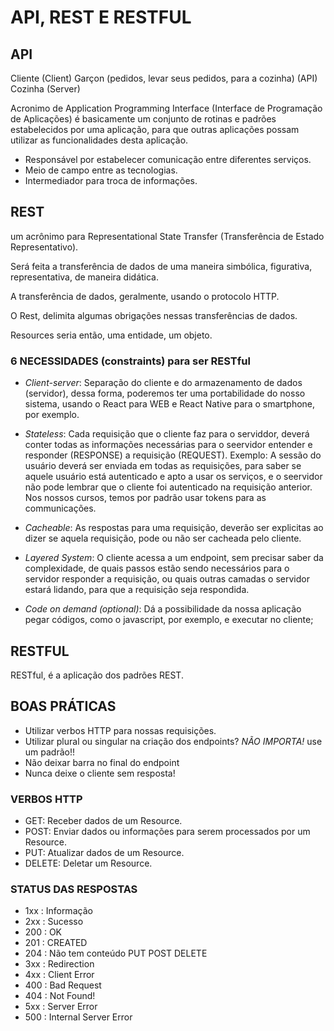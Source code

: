 # API, REST E RESTFUL

## API

Cliente (Client)
Garçon (pedidos, levar seus pedidos, para a cozinha) (API)
Cozinha (Server)

Acronimo de Application Programming Interface (Interface de Programação de Aplicações) é basicamente um conjunto de rotinas e padrões estabelecidos por uma aplicação, para que outras aplicações possam utilizar as funcionalidades desta aplicação.

 - Responsável por estabelecer comunicação entre diferentes serviços.
 - Meio de campo entre as tecnologias.
 - Intermediador para troca de informações.

 ## REST

 um acrônimo para Representational State Transfer (Transferência de Estado Representativo).

 Será feita a transferência de dados de uma maneira simbólica, figurativa, representativa, de maneira didática.

 A transferência de dados, geralmente, usando o protocolo HTTP.

 O Rest, delimita algumas obrigações nessas transferências de dados.

 Resources seria então, uma entidade, um objeto.

 ### 6 NECESSIDADES (constraints) para ser RESTful

- _Client-server_: Separação do cliente e do armazenamento de dados (servidor), dessa forma, poderemos ter uma portabilidade do nosso sistema, usando o React para WEB e React Native para o smartphone, por exemplo.

- _Stateless_: Cada requisição que o cliente faz para o serviddor, deverá conter todas as informações necessárias para o seervidor entender e responder (RESPONSE) a requisição (REQUEST). Exemplo: A sessão do usuário deverá ser enviada em todas as requisições, para saber se aquele usuário está autenticado e apto a usar os serviços, e o seervidor não pode lembrar que o cliente foi autenticado na requisição anterior. Nos nossos cursos, temos por padrão usar tokens para as communicações.

- _Cacheable_: As respostas para uma requisição, deverão ser explicitas ao dizer se aquela requisição, pode ou não ser cacheada pelo cliente.

- _Layered System_: O cliente acessa a um endpoint, sem precisar saber da complexidade, de quais passos estão sendo necessários para o servidor responder a requisição, ou quais outras camadas o servidor estará lidando, para que a requisição seja respondida.

- _Code on demand (optional)_: Dá a possibilidade da nossa aplicação pegar códigos, como o javascript, por exemplo, e executar no cliente;

 ## RESTFUL

 RESTful, é a aplicação dos padrões REST.

 ## BOAS PRÁTICAS

 - Utilizar verbos HTTP para nossas requisições.
 - Utilizar plural ou singular na criação dos endpoints? _NÃO IMPORTA!_ use um padrão!!
 - Não deixar barra no final do endpoint
 - Nunca deixe o cliente sem resposta!

 ### VERBOS HTTP

 - GET: Receber dados de um Resource.
 - POST: Enviar dados ou informações para serem processados por um Resource.
 - PUT: Atualizar dados de um Resource.
 - DELETE: Deletar um Resource.

 ### STATUS DAS RESPOSTAS

 - 1xx : Informação
 - 2xx : Sucesso
 - 200 : OK
 - 201 : CREATED
 - 204 : Não tem conteúdo PUT POST DELETE
 - 3xx : Redirection
 - 4xx : Client Error
 - 400 : Bad Request
 - 404 : Not Found!
 - 5xx : Server Error
 - 500 : Internal Server Error
